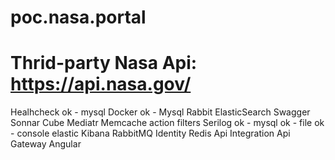 # poc.nasa.portal

# Thrid-party Nasa Api: https://api.nasa.gov/

Healhcheck
	ok - mysql
Docker
	ok - Mysql
	Rabbit
	ElasticSearch
Swagger
Sonnar Cube
Mediatr
Memcache
action filters
Serilog
	ok - mysql
	ok - file
	ok - console
	elastic
Kibana
RabbitMQ
Identity
Redis
Api Integration
Api Gateway
Angular
